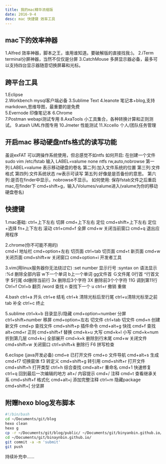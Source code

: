 ```yaml
---
title: 我的mac精华浓缩版
date: 2016-9-4
desc: mac 快捷键 效率工具
---
```


## mac下的效率神器

1.Alfred  效率神器，脚本之王，谁用谁知道。要破解版的直接找我:)。
2.iTerm  terminal分屏神器，当然不仅仅是分屏
3.CatchMouse  多屏显示器必备，最多可以支持四台显示器随意切换屏幕和光标。

## 跨平台工具

1.Eclipse  
2.Workbench  mysql客户端必备
3.Sublime Text 
4.leanote 笔记本+blog,支持markdown,思维导图，最重要的是免费   
5.Evernode 印像笔记本
6.Chrome  
7.Postman  webapi测试专用
8.AxaTools  小工具集合，各种转换计算和正则测试。
9.atash UML作图专用
10.Jmeter  性能测试
11.Xccello 个人/团队任务管理

## 开启mac 移动硬盘ntfs格式的读写功能
虽说exFAT 可以跨操作系统使用，但总感觉不如ntfs
如何开启:
在创建一个文件  sudo vim /etc/fstab 
输入 LABEL=valume none ntfs rw,auto,nobrowse
第一列:LABEL=valume 表示移动硬盘的卷名
第二列:加入文件系统的位置
第三列:文件格式
第四列:文件系统状态 rw表示可读写
第五列:好像是是否备份的意思。
第六列:是否在finder中显示，nobrowse不显示。
如何使用:
保存fstab文件之后重启mac,在finder下 cmd+shift+g，输入/Volumes/valume进入(valume为你的移动硬盘卷名)

## 快捷键 

1.mac基础:
ctrl+上下左右   切屏
cmd+上下左右  定位 
cmd+shift+上下左右  定位+选择
fn+上下左右  滚动
ctrl+cmd+f  全屏
cmd+w 关闭当前窗口
cmd+q 退出应用程序

2.chrome(你不可能不用的)  
cmd+l 地址栏
cmd+option+左右 切页面
ctrl+tab 切页面
cmd+t 新页面
cmd+w 关闭页面
cmd+shift+w 关闭窗口
cmd+option+i 开发者工具

3.vim(用linux服务器你无法绕过它)
:set number 显示行号
:syntax on 语法显示
:%d 删除全部内容
w下一个单词
b上一个单词
gg文件首
Ｇ文件尾
0行首
^行首文字
$行尾
dd删除当前行
3x 删除后3个字符 3X 删除前3个个字符
11G 调到第11行
Ctrl+f Ctrl+b 翻页
/word 查找 n 查找下一个
u  ctrl+r   撤销 重做


4.bash
ctrl+a 开头
ctrl+e 结毛
ctrl+k 清除光标后至行尾
ctrl+u清除光标至之前
tab 补全
ctrl+c 终止

5.sublime
ctrl+k+b 目录显示/隐藏
cmd+option+number 分屏
ctrl+shift+number 移屏
cmd+option+左右 切文件
ctrl+tab 切文件
cmd+n 创建新文件
cmd+p 查找文件
cmd+shift+p  插件命令
cmd+alt+g 快找
cmd+f 查找 alt+cmd+r 正则
cmd+shift+f 替换
cmd+k+u 大写 cmd+k+l 小写
cmd+k+num 折到第几层
cmd+k+j 全部展开
cmd+k+k 删除到行末尾
cmd+w 关闭文件 
cmd+shift+w 关闭窗口
ctrl+shift+k 删除行
F6 拼写检查

6.eclispe (java开发必备)
cmd+e 已打开文件
cmd+o 文件导航
cmd+alt+s 生成
cmd+f7 切换窗体
f3 转定义
cmd+shift+g 转引用
cmd+shift+r 打开文件
cmd+shift+h 打开类型
ctrl+h 综合查找
cmd+alt+r 重命名
cmd+1 快速修复
ctrl+q 回到最后一次编辑的地方
alt+/  内容提示
cmd+/ 注释
cmd+t 查看继承关系
cmd+shift+f 格式化
cmd+alt+j 添加完整注释
ctrl+m 隐藏package
cmd+shift+[ 分坚屏

## 附赠hexo blog发布脚本

``` bash
#!/bin/bash
cd ~/Documents/git/blog
hexo clean
hexo g
cp -r ~/Documents/git/blog/public/ ~/Documents/git/binyanbin.github.io/
cd ~/Documents/git/binaynbin.github.io/
git commit -a -m 'submit'
git push
```

持续补充中......